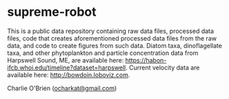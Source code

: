 # supreme-robot

This is a public data repository containing raw data files, processed data files, code that creates aforementioned processed data files from the raw data, and code to create figures from such data. Diatom taxa, dinoflagellate taxa, and other phytoplankton and particle concentration data from Harpswell Sound, ME, are available here: https://habon-ifcb.whoi.edu/timeline?dataset=harpswell. Current velocity data are available here: http://bowdoin.loboviz.com.

Charlie O'Brien (ocharkat@gmail.com)

